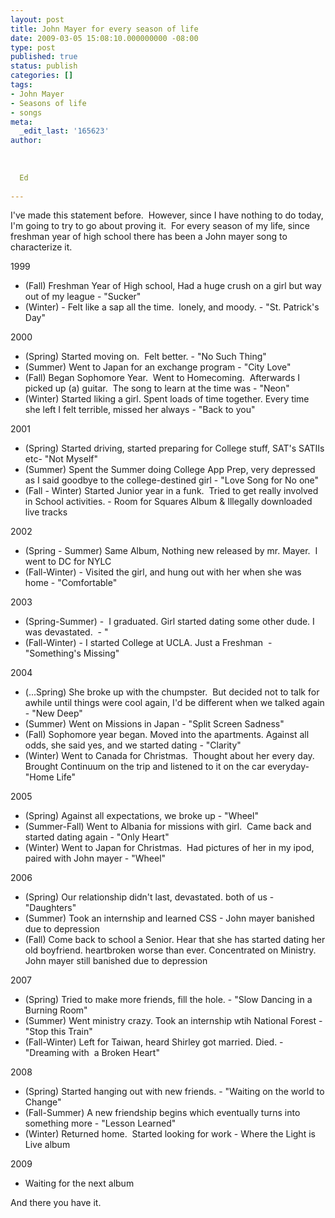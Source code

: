 ```yaml
---
layout: post
title: John Mayer for every season of life
date: 2009-03-05 15:08:10.000000000 -08:00
type: post
published: true
status: publish
categories: []
tags:
- John Mayer
- Seasons of life
- songs
meta:
  _edit_last: '165623'
author:
  
  
  
  Ed
  
---
```

<p>I've made this statement before.  However, since I have nothing to do today, I'm going to try to go about proving it.  For every season of my life, since freshman year of high school there has been a John mayer song to characterize it.</p>
<p>1999</p>
<ul>
<li>(Fall) Freshman Year of High school, Had a huge crush on a girl but way out of my league - "Sucker"</li>
<li>(Winter) - Felt like a sap all the time.  lonely, and moody. - "St. Patrick's Day"</li>
</ul>
<p>2000</p>
<ul>
<li>(Spring) Started moving on.  Felt better. - "No Such Thing"</li>
<li>(Summer) Went to Japan for an exchange program - "City Love"</li>
<li>(Fall) Began Sophomore Year.  Went to Homecoming.  Afterwards I picked up (a) guitar.  The song to learn at the time was - "Neon"</li>
<li>(Winter) Started liking a girl. Spent loads of time together. Every time she left I felt terrible, missed her always - "Back to you"</li>
</ul>
<p>2001</p>
<ul>
<li>(Spring) Started driving, started preparing for College stuff, SAT's SATIIs etc- "Not Myself"</li>
<li>(Summer) Spent the Summer doing College App Prep, very depressed as I said goodbye to the college-destined girl - "Love Song for No one"</li>
<li>(Fall - Winter) Started Junior year in a funk.  Tried to get really involved in School activities. - Room for Squares Album &amp; Illegally downloaded live tracks</li>
</ul>
<p>2002</p>
<ul>
<li>(Spring - Summer) Same Album, Nothing new released by mr. Mayer.  I went to DC for NYLC</li>
<li>(Fall-Winter) - Visited the girl, and hung out with her when she was home - "Comfortable"</li>
</ul>
<p>2003</p>
<ul>
<li>(Spring-Summer) -  I graduated. Girl started dating some other dude. I was devastated.  - "</li>
<li>(Fall-Winter) - I started College at UCLA. Just a Freshman  - "Something's Missing"</li>
</ul>
<p>2004</p>
<ul>
<li>(...Spring) She broke up with the chumpster.  But decided not to talk for awhile until things were cool again, I'd be different when we talked again - "New Deep"</li>
<li>(Summer) Went on Missions in Japan - "Split Screen Sadness"</li>
<li>(Fall) Sophomore year began. Moved into the apartments. Against all odds, she said yes, and we started dating - "Clarity"</li>
<li>(Winter) Went to Canada for Christmas.  Thought about her every day. Brought Continuum on the trip and listened to it on the car everyday- "Home Life"</li>
</ul>
<p>2005</p>
<ul>
<li>(Spring) Against all expectations, we broke up - "Wheel"</li>
<li>(Summer-Fall) Went to Albania for missions with girl.  Came back and started dating again - "Only Heart"</li>
<li>(Winter) Went to Japan for Christmas.  Had pictures of her in my ipod, paired with John mayer - "Wheel"</li>
</ul>
<p>2006</p>
<ul>
<li>(Spring) Our relationship didn't last, devastated. both of us - "Daughters"</li>
<li>(Summer) Took an internship and learned CSS - John mayer banished  due to depression</li>
<li>(Fall) Come back to school a Senior. Hear that she has started dating her old boyfriend. heartbroken worse than ever. Concentrated on Ministry.  John mayer still banished  due to depression</li>
</ul>
<p>2007</p>
<ul>
<li>(Spring) Tried to make more friends, fill the hole. - "Slow Dancing in a Burning Room"</li>
<li>(Summer) Went ministry crazy. Took an internship wtih National Forest - "Stop this Train"</li>
<li>(Fall-Winter) Left for Taiwan, heard Shirley got married. Died. - "Dreaming with  a Broken Heart"</li>
</ul>
<p>2008</p>
<ul>
<li>(Spring) Started hanging out with new friends. - "Waiting on the world to Change"</li>
<li>(Fall-Summer) A new friendship begins which eventually turns into something more - "Lesson Learned"</li>
<li>(Winter) Returned home.  Started looking for work - Where the Light is Live album</li>
</ul>
<p>2009</p>
<ul>
<li>Waiting for the next album</li>
</ul>
<p>And there you have it.</p>
